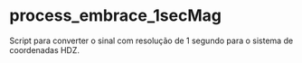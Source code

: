 # process_embrace_1secMag
Script para converter o sinal com resolução de 1 segundo para o sistema de coordenadas HDZ.
